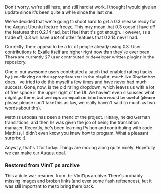 <!-- :metadata:

title: Exaile 0.3 Update for July 9, 2009
tags: Exaile, Programming, Linux
publishedAt: 2009-07-09T16:51:34-07:00
summary:

Don't worry, we're still here, and still hard at work.  I thought I would give
an update since it's been quite a while since the last one.

-->

Don't worry, we're still here, and still hard at work.  I thought I would give
an update since it's been quite a while since the last one.

We've decided that we're going to shoot hard to get a 0.3 release ready for the
August Ubuntu feature freeze.  This may mean that 0.3 doesn't have *all* the
features that 0.2.14 had, but I feel that it's got enough.  However, as a trade
off, 0.3 will have a _lot_ of other features that 0.2.14 never had.

Currently, there appear to be a lot of people already using 0.3.  User
contributions to Exaile itself are higher right now than they've ever been.
There are currently 27 user contributed or developer written plugins in the
repository.

One of our awesome users contributed a patch that enabled rating tracks by just
clicking on the appropriate star in the playlist, much like Rhythmbox does.
I've tried to do this myself a few times and have never had much success.
Gone, now, is the old rating dropdown, which leaves us with a lot of free space
in the upper right of the UI.  We haven't even discussed what might go there,
but perhaps an equalizer interface would be useful (please please please don't
take this as law, we really haven't said so much as two words about this).

Mathias Brodala has been a friend of the project.  Initially, he did German
translations, and then he was given the job of being the translation manager.
Recently, he's been learning Python and contributing with code.  Mathias, I
didn't even know you knew how to program.  What a pleasant surprise :)

Anyway, that's it for today.  Things are moving along quite nicely.  Hopefully
we can make our August goal.

<div class="restored-from-archive">
  <h3>Restored from VimTips archive</h3>
  <p>
  This article was restored from the VimTips archive. There's probably
  missing images and broken links (and even some flash references), but it
  was still important to me to bring them back.
  </p>
</div>
